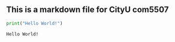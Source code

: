 
## This is a markdown file for CityU com5507


```python
print("Hello World!")
```

    Hello World!


